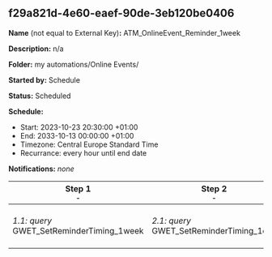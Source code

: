 ## f29a821d-4e60-eaef-90de-3eb120be0406

**Name** (not equal to External Key)**:** ATM_OnlineEvent_Reminder_1week

**Description:** n/a

**Folder:** my automations/Online Events/

**Started by:** Schedule

**Status:** Scheduled

**Schedule:**

* Start: 2023-10-23 20:30:00 +01:00
* End: 2033-10-13 00:00:00 +01:00
* Timezone: Central Europe Standard Time
* Recurrance: every hour until end date

**Notifications:** _none_


| Step 1<br>_<small>-</small>_ | Step 2<br>_<small>-</small>_ | Step 3<br>_<small>-</small>_ | Step 4<br>_<small>-</small>_ | Step 5<br>_<small>-</small>_ | Step 6<br>_<small>-</small>_ | Step 7<br>_<small>-</small>_ |
| --- | --- | --- | --- | --- | --- | --- |
| _1.1: query_<br>GWET_SetReminderTiming_1week | _2.1: query_<br>GWET_SetReminderTiming_1day | _3.1: query_<br>GWET_SetReminderTiming_1hour | _4.1: journeyEntry_<br>GWET_Event_Reminder_1hour_test_2023 | _5.1: journeyEntry_<br>GWET_Event_Reminder_1day_test_2023 | _6.1: journeyEntry_<br>AT_NON_01497_gwet online events_reminder 1 day_Information_TR_MAPC+2206 | _7.1: journeyEntry_<br>AT_NON_01497_gwet online events_reminder 1 week_Information_TR_MAPC+2206 |
